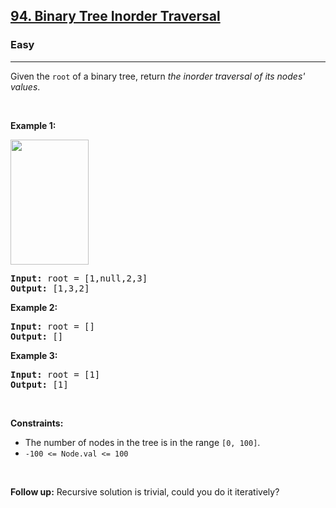 <h2><a href="https://leetcode.com/problems/binary-tree-inorder-traversal/">94. Binary Tree Inorder Traversal</a></h2><h3>Easy</h3><hr><div class=""><p class="">Given the <code class="">root</code> of a binary tree, return <em class="">the inorder traversal of its nodes' values</em>.</p>

<p class="">&nbsp;</p>
<p class=""><strong class="">Example 1:</strong></p>
<img alt="" src="https://assets.leetcode.com/uploads/2020/09/15/inorder_1.jpg" style="width: 125px; height: 200px;">
<pre class=""><strong class="">Input:</strong> root = [1,null,2,3]
<strong class="">Output:</strong> [1,3,2]
</pre>

<p class=""><strong class="">Example 2:</strong></p>

<pre class=""><strong class="">Input:</strong> root = []
<strong class="">Output:</strong> []
</pre>

<p class=""><strong class="">Example 3:</strong></p>

<pre class=""><strong class="">Input:</strong> root = [1]
<strong class="">Output:</strong> [1]
</pre>

<p class="">&nbsp;</p>
<p class=""><strong class="">Constraints:</strong></p>

<ul class="">
	<li class="">The number of nodes in the tree is in the range <code class="">[0, 100]</code>.</li>
	<li class=""><code class="">-100 &lt;= Node.val &lt;= 100</code></li>
</ul>

<p class="">&nbsp;</p>
<strong class="">Follow up:</strong> Recursive solution is trivial, could you do it iteratively?</div>